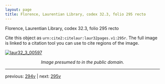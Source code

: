 ```yaml
---
layout: page
title: Florence, Laurentian Library, codex 32.3, folio 295 recto
---
```


Florence, Laurentian Library, codex 32.3, folio 295 recto

Cite this object as `urn:cite2:citelaur:laur32pages.v1:295r`.  The full image is linked to a citation tool you can use to cite regions of the image.

[![laur32_3_00597](http://www.homermultitext.org/iipsrv?IIIF=/project/homer/pyramidal/deepzoom/citelaur/laur32imgs/v1/laur32_3_00597.tif/full/800,/0/default.jpg)](http://www.homermultitext.org/ict2/?urn=urn:cite2:citelaur:laur32imgs.v1:laur32_3_00597) 

<p style="text-align: center; font-style: italic;">Image presumed to in the public domain.</p>

---

previous: [294v](../294v/) | next: [295v](../295v/)